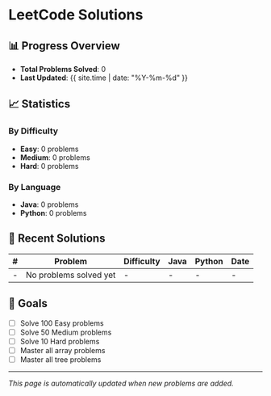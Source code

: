 # LeetCode Solutions

## 📊 Progress Overview

- **Total Problems Solved**: 0
- **Last Updated**: {{ site.time | date: "%Y-%m-%d" }}

## 📈 Statistics

### By Difficulty
- **Easy**: 0 problems
- **Medium**: 0 problems
- **Hard**: 0 problems

### By Language
- **Java**: 0 problems
- **Python**: 0 problems

## 📝 Recent Solutions

| # | Problem | Difficulty | Java | Python | Date |
|---|---------|------------|------|--------|------|
| - | No problems solved yet | - | - | - | - |

## 🎯 Goals

- [ ] Solve 100 Easy problems
- [ ] Solve 50 Medium problems
- [ ] Solve 10 Hard problems
- [ ] Master all array problems
- [ ] Master all tree problems

---

*This page is automatically updated when new problems are added.*